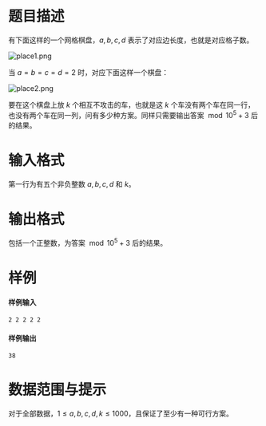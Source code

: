 
# 题目描述

有下面这样的一个网格棋盘，$a,b,c,d$ 表示了对应边长度，也就是对应格子数。

![place1.png](/source/loj/10232/img/aHR0cHM6Ly9sb2otaW1nLnVweXVuLm1lbmNpLm1lbXNldDAuY24vMjAyMC8wNS8wNC81ZWFlZjBjOGE5ZDAzLnBuZw==.png)

当 $a=b=c=d=2$ 时，对应下面这样一个棋盘：

![place2.png](/source/loj/10232/img/aHR0cHM6Ly9sb2otaW1nLnVweXVuLm1lbmNpLm1lbXNldDAuY24vMjAyMC8wNS8wNC81ZWFlZjBjODc4ZTQ5LnBuZw==.png)

要在这个棋盘上放 $k$ 个相互不攻击的车，也就是这 $k$ 个车没有两个车在同一行，也没有两个车在同一列，问有多少种方案。同样只需要输出答案 $\bmod 10^5+3$ 后的结果。

# 输入格式

第一行为有五个非负整数 $a, b, c, d$ 和 $k$。

# 输出格式

包括一个正整数，为答案 $\bmod 10^5+3$ 后的结果。

# 样例

#### 样例输入
```plain
2 2 2 2 2
```
#### 样例输出
```plain
38
```

# 数据范围与提示

对于全部数据，$1\le a,b,c,d,k\le 1000$，且保证了至少有一种可行方案。


